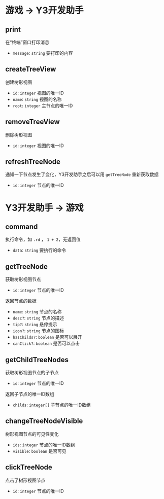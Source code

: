 # 游戏 -> Y3开发助手

## print

在“终端”窗口打印消息

* `message`: `string` 要打印的内容

## createTreeView

创建树形视图

* `id`: `integer` 视图的唯一ID
* `name`: `string` 视图的名称
* `root`: `integer` 主节点的唯一ID

## removeTreeView

删除树形视图

* `id`: `integer` 视图的唯一ID

## refreshTreeNode

通知一下节点发生了变化，Y3开发助手之后可以用 `getTreeNode` 重新获取数据

* `id`: `integer` 节点的唯一ID

# Y3开发助手 -> 游戏

## command

执行命令，如 `.rd` ， `1 + 2`，无返回值

* `data`: `string` 要执行的命令

## getTreeNode

获取树形视图节点

* `id`: `integer` 节点的唯一ID

返回节点的数据

* `name`: `string` 节点的名称
* `desc?`: `string` 节点的描述
* `tip?`: `string` 悬停提示
* `icon?`: `string` 节点的图标
* `hasChilds?`: `boolean` 是否可以展开
* `canClick?`: `boolean` 是否可以点击

## getChildTreeNodes

获取树形视图节点的子节点

* `id`: `integer` 节点的唯一ID

返回子节点的唯一ID数组

* `childs`: `integer[]` 子节点的唯一ID数组

## changeTreeNodeVisible

树形视图节点的可见性变化

* `ids`: `integer` 节点的唯一ID数组
* `visible`: `boolean` 是否可见

## clickTreeNode

点击了树形视图节点

* `id`: `integer` 节点的唯一ID
